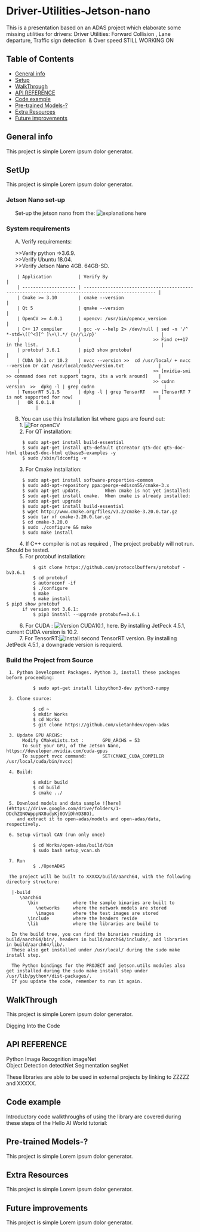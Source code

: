 # Driver-Utilities-Jetson-nano
This is a presentation based on an ADAS project which elaborate some missing utilities for drivers:
Driver Utilities: Forward Collision , Lane departure, Traffic sign detection  &amp; Over speed 
STILL WORKING ON       

## Table of Contents
* [General info](#general-info)
* [Setup](#setup)
* [WalkThrough](#WalkThrough)
* [API REFERENCE](#API-REFERENCE)
* [Code example](#Code-example)
* [Pre-trained Models-?](#Pre-trained-Models-?)
* [Extra Resources](#Extra-Resources)
* [Future improvements](#Future-improvements)
    
## General info
This project is simple Lorem ipsum dolor generator.
## SetUp
This project is simple Lorem ipsum dolor generator.
	
  ### Jetson Nano set-up   

      Set-up the jetson nano from the: ![explanations here](https://developer.nvidia.com/embedded/learn/get-started-jetson-nano-devkit)       
  
  ### System requirements   

      A. Verify requirements:     

         >>Verify python =>3.6.9.             
         >>Verify  Ubuntu 18.04.          
         >>Verify Jetson Nano 4GB. 64GB-SD.          
       
        | Application          | Verify By                                                                                         |
        | -------------------- | ------------------------------------------------------------------------------------------------- |	
        | Cmake >= 3.10        | cmake --version                                                                                   |
        | Qt 5                 | qmake --version                                                                                   |    
        | OpenCV >= 4.0.1      | opencv: /usr/bin/opencv_version                                                                   |
        | C++ 17 compiler      | gcc -v --help 2> /dev/null | sed -n '/^ *-std=\([^<][^ ]\+\).*/ {s//\1/p}'                        |                                        
        |                      |                           >> Find c++17 in the list.                                              | 
        | protobuf 3.6.1       | pip3 show protobuf                                                                                |
        | CUDA 10.1 or 10.2    | nvcc --version >>  cd /usr/local/ + nvcc --version Or cat /usr/local/cuda/version.txt             |
        |                      |                           >> [nvidia-smi >> command does not support tagra, its a work around]    |  
        |                      |                           >> cudnn version  >>  dpkg -l | grep cudnn		                   | 
        | TensorRT 5.1.5       | dpkg -l | grep TensorRT   >> [TensorRT 7 is not supported for now]                                |
        |   OR 6.0.1.8         | 										                   |
	


      B. You can use this Installation list where gaps are found out:      
         1. ![For openCV](#https://qengineering.eu/install-opencv-4.5-on-jetson-nano.html)   \
         2. For QT installation:   

	      $ sudo apt-get install build-essential
	      $ sudo apt-get install qt5-default qtcreator qt5-doc qt5-doc-html qtbase5-doc-html qtbase5-examples -y
	      $ sudo /sbin/ldconfig -v
	      
         3. For Cmake installation: 

	      $ sudo apt-get install software-properties-common
	      $ sudo add-apt-repository ppa:george-edison55/cmake-3.x
	      $ sudo apt-get update.         When cmake is not yet installed:
	      $ sudo apt-get install cmake.  When cmake is already installed:
	      $ sudo apt-get upgrade
	      $ sudo apt-get install build-essential
	      $ wget http://www.cmake.org/files/v3.2/cmake-3.20.0.tar.gz
	      $ sudo tar xf cmake-3.20.0.tar.gz
	      $ cd cmake-3.20.0
	      $ sudo ./configure && make 
	      $ sudo make install

         4. If C++ compiler is not as required , The project probably will not run. Should be tested.  
         5. For protobuf installation: 

              $ git clone https://github.com/protocolbuffers/protobuf -bv3.6.1 
              $ cd protobuf
              $ autoreconf -if  
              $ ./configure
              $ make
              $ make install																																								      $ pip3 show protobuf   
	      if version not 3.6.1:
              $ pip3 install --upgrade protobuf==3.6.1    	      
            
         6. For CUDA :   ![Version CUDA10.1, here](#https://medium.com/@exesse/cuda-10-1-installation-on-ubuntu-18-04-lts-d04f89287130). By installing JetPeck 4.5.1, current CUDA version is 10.2. 
           
         7. For TensorRT:![ Install second TensorRT version](#https://docs.donkeycar.com/guide/robot_sbc/tensorrt_jetson_nano/). By installing JetPeck 4.5.1, a downgrade version is requierd. 
    
   ### Build the Project from Source  
   
   	 1. Python Development Packages. Python 3, install these packages before proceeding:

              $ sudo apt-get install libpython3-dev python3-numpy

   	 2. Clone source:

              $ cd ~   
              $ mkdir Works
              $ cd Works
              $ git clone https://github.com/vietanhdev/open-adas
	       
	 3. Update GPU ARCHS:
	      Modify CMakeLists.txt : 		GPU_ARCHS = 53  
	      To suit your GPU, of the Jetson Nano, https://developer.nvidia.com/cuda-gpus
	      To support nvcc command:  	SET(CMAKE_CUDA_COMPILER /usr/local/cuda/bin/nvcc)
	      
   	 4. Build:

              $ mkdir build
              $ cd build
              $ cmake ../
	         
	 5. Download models and data sample ![here](#https://drive.google.com/drive/folders/1-DDchZQNOWpppNX8udyKj0OViDhYD38O),
	    and extract it to open-adas/models and open-adas/data, respectively.
  
	 6. Setup virtual CAN (run only once)
	
              $ cd Works/open-adas/build/bin
              $ sudo bash setup_vcan.sh
	       
	 7. Run 
              $ ./OpenADAS
	       
     The project will be built to XXXXX/build/aarch64, with the following directory structure:

      |-build
         \aarch64
            \bin             where the sample binaries are built to
               \networks     where the network models are stored
               \images       where the test images are stored
            \include         where the headers reside
            \lib             where the libraries are build to

      In the build tree, you can find the binaries residing in build/aarch64/bin/, headers in build/aarch64/include/, and libraries in build/aarch64/lib/. 
      These also get installed under /usr/local/ during the sudo make install step.

      The Python bindings for the PROJECT and jetson.utils modules also get installed during the sudo make install step under /usr/lib/python*/dist-packages/. 
      If you update the code, remember to run it again.    
      

 ## WalkThrough
This project is simple Lorem ipsum dolor generator.
		    
   Digging Into the Code

## API REFERENCE
Python
  Image Recognition 	imageNet 	
  Object Detection 	 detectNet
  Segmentation 	 	 segNet

  These libraries are able to be used in external projects by linking to ZZZZZ and XXXXX.

## Code example
  Introductory code walkthroughs of using the library are covered during these steps of the Hello AI World tutorial:
  
## Pre-trained Models-?
This project is simple Lorem ipsum dolor generator.

## Extra Resources
This project is simple Lorem ipsum dolor generator.

## Future improvements
This project is simple Lorem ipsum dolor generator.
	

  
    
    

